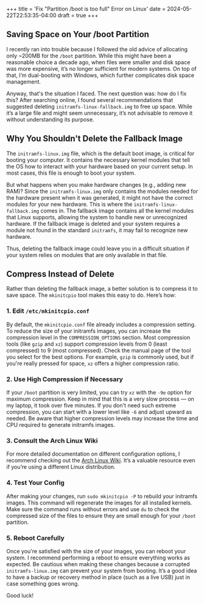 +++
title = 'Fix "Partition /boot is too full" Error on Linux'
date = 2024-05-22T22:53:35-04:00
draft = true
+++

## Saving Space on Your /boot Partition

I recently ran into trouble because I followed the old advice of allocating only ~200MB for the `/boot` partition. While this might have been a reasonable choice a decade ago, when files were smaller and disk space was more expensive, it’s no longer sufficient for modern systems. On top of that, I’m dual-booting with Windows, which further complicates disk space management.

Anyway, that's the situation I faced. The next question was: how do I fix this? After searching online, I found several recommendations that suggested deleting `initramfs-linux-fallback.img` to free up space. While it’s a large file and might seem unnecessary, it’s not advisable to remove it without understanding its purpose.

## Why You Shouldn't Delete the Fallback Image

The `initramfs-linux.img` file, which is the default boot image, is critical for booting your computer. It contains the necessary kernel modules that tell the OS how to interact with your hardware based on your current setup. In most cases, this file is enough to boot your system.

But what happens when you make hardware changes (e.g., adding new RAM)? Since the `initramfs-linux.img` only contains the modules needed for the hardware present when it was generated, it might not have the correct modules for your new hardware. This is where the `initramfs-linux-fallback.img` comes in. The fallback image contains all the kernel modules that Linux supports, allowing the system to handle new or unrecognized hardware. If the fallback image is deleted and your system requires a module not found in the standard `initramfs`, it may fail to recognize new hardware.

Thus, deleting the fallback image could leave you in a difficult situation if your system relies on modules that are only available in that file.

## Compress Instead of Delete

Rather than deleting the fallback image, a better solution is to compress it to save space. The `mkinitcpio` tool makes this easy to do. Here’s how:

### 1. Edit `/etc/mkinitcpio.conf`

By default, the `mkinitcpio.conf` file already includes a compression setting. To reduce the size of your initramfs images, you can increase the compression level in the `COMPRESSION_OPTIONS` section. Most compression tools (like `gzip` and `xz`) support compression levels from 0 (least compressed) to 9 (most compressed). Check the manual page of the tool you select for the best options. For example, `gzip` is commonly used, but if you're really pressed for space, `xz` offers a higher compression ratio.

### 2. Use High Compression if Necessary

If your `/boot` partition is very limited, you can try `xz` with the `-9e` option for maximum compression. Keep in mind that this is a very slow process — on my laptop, it took over five minutes. If you don't need such extreme compression, you can start with a lower level like `-6` and adjust upward as needed. Be aware that higher compression levels may increase the time and CPU required to generate initramfs images.

### 3. Consult the Arch Linux Wiki

For more detailed documentation on different configuration options, I recommend checking out the [Arch Linux Wiki](https://wiki.archlinux.org/title/Mkinitcpio). It’s a valuable resource even if you’re using a different Linux distribution.

### 4. Test Your Config

After making your changes, run `sudo mkinitcpio -P` to rebuild your initramfs images. This command will regenerate the images for all installed kernels. Make sure the command runs without errors and use `du` to check the compressed size of the files to ensure they are small enough for your `/boot` partition.

### 5. Reboot Carefully

Once you're satisfied with the size of your images, you can reboot your system. I recommend performing a reboot to ensure everything works as expected. Be cautious when making these changes because a corrupted `initramfs-linux.img` can prevent your system from booting. It’s a good idea to have a backup or recovery method in place (such as a live USB) just in case something goes wrong.

Good luck!
